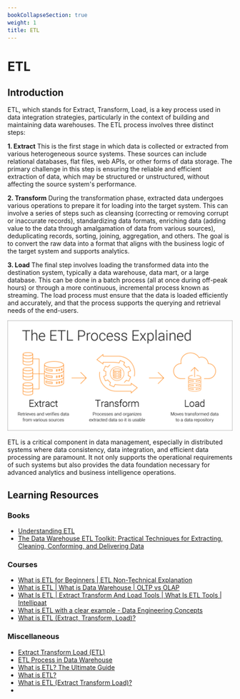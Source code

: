 ```yaml
---
bookCollapseSection: true
weight: 1
title: ETL
---
```


# ETL

## Introduction

ETL, which stands for Extract, Transform, Load, is a key process used in data integration strategies, particularly in the context of building and maintaining data warehouses. The ETL process involves three distinct steps:

**1. Extract**
This is the first stage in which data is collected or extracted from various heterogeneous source systems. These sources can include relational databases, flat files, web APIs, or other forms of data storage. The primary challenge in this step is ensuring the reliable and efficient extraction of data, which may be structured or unstructured, without affecting the source system's performance.

**2. Transform**
During the transformation phase, extracted data undergoes various operations to prepare it for loading into the target system. This can involve a series of steps such as cleansing (correcting or removing corrupt or inaccurate records), standardizing data formats, enriching data (adding value to the data through amalgamation of data from various sources), deduplicating records, sorting, joining, aggregation, and others. The goal is to convert the raw data into a format that aligns with the business logic of the target system and supports analytics.

**3. Load**
The final step involves loading the transformed data into the destination system, typically a data warehouse, data mart, or a large database. This can be done in a batch process (all at once during off-peak hours) or through a more continuous, incremental process known as streaming. The load process must ensure that the data is loaded efficiently and accurately, and that the process supports the querying and retrieval needs of the end-users.

![ETL (Extract Transform Load)](etl.png)

ETL is a critical component in data management, especially in distributed systems where data consistency, data integration, and efficient data processing are paramount. It not only supports the operational requirements of such systems but also provides the data foundation necessary for advanced analytics and business intelligence operations.


## Learning Resources

### Books
- [Understanding ETL](https://www.oreilly.com/library/view/understanding-etl/9781098159269/)
- [The Data Warehouse ETL Toolkit: Practical Techniques for Extracting, Cleaning, Conforming, and Delivering Data](https://www.oreilly.com/library/view/the-data-warehouse/9780764567575/)

### Courses
- [What is ETL for Beginners | ETL Non-Technical Explanation](https://www.youtube.com/watch?v=wyn-PkJB3Lk)
- [What is ETL | What is Data Warehouse | OLTP vs OLAP](https://www.youtube.com/watch?v=oF_2uDb7DvQ&t=317s)
- [What Is ETL | Extract Transform And Load Tools | What Is ETL Tools | Intellipaat](https://www.youtube.com/watch?v=DG2e8PWshiQ)
- [What is ETL with a clear example - Data Engineering Concepts](https://www.youtube.com/watch?v=wDTzxdShbd8)
- [What is ETL (Extract, Transform, Load)?](https://www.youtube.com/watch?v=OW5OgsLpDCQ)

### Miscellaneous
- [Extract Transform Load (ETL)](https://www.databricks.com/glossary/extract-transform-load)
- [ETL Process in Data Warehouse](https://www.geeksforgeeks.org/etl-process-in-data-warehouse/)
- [What is ETL? The Ultimate Guide](https://www.matillion.com/blog/what-is-etl-the-ultimate-guide)
- [What is ETL?](https://www.qlik.com/us/etl)
- [What is ETL (Extract Transform Load)?](https://aws.amazon.com/what-is/etl/)
- []()

